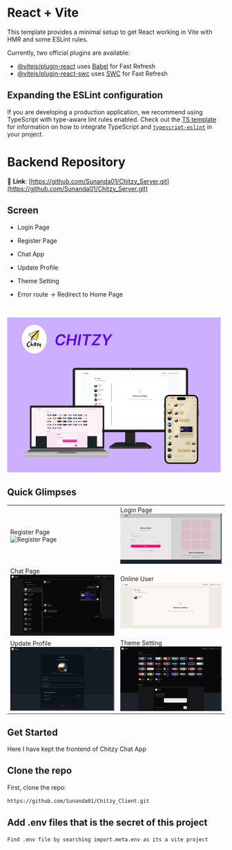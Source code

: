 # React + Vite

This template provides a minimal setup to get React working in Vite with HMR and some ESLint rules.

Currently, two official plugins are available:

- [@vitejs/plugin-react](https://github.com/vitejs/vite-plugin-react/blob/main/packages/plugin-react) uses [Babel](https://babeljs.io/) for Fast Refresh
- [@vitejs/plugin-react-swc](https://github.com/vitejs/vite-plugin-react/blob/main/packages/plugin-react-swc) uses [SWC](https://swc.rs/) for Fast Refresh

## Expanding the ESLint configuration

If you are developing a production application, we recommend using TypeScript with type-aware lint rules enabled. Check out the [TS template](https://github.com/vitejs/vite/tree/main/packages/create-vite/template-react-ts) for information on how to integrate TypeScript and [`typescript-eslint`](https://typescript-eslint.io) in your project.

# Backend Repository
🔗 **Link**: [https://github.com/Sunanda01/Chitzy_Server.git](https://github.com/Sunanda01/Chitzy_Server.git)

## Screen
- Login Page
- Register Page
- Chat App
- Update Profile
- Theme Setting
- Error route -> Redirect to Home Page

  <br/>

<img src="./screenshots/poster.png" alt="Poster" />

<br/>


## Quick Glimpses 
<table>
  <tr>
    <td>Register Page<br><img src="./screenshots/signupr.png" alt="Register Page" /></td>
     <td>Login Page<br><img src="./screenshots/login.png" alt="Login Page" /></td>
    </tr>
   <tr>
    <td >Chat Page<br/> <img src="./screenshots/chat.png" alt="Chat Page" /></td>
      <td >Online User<br/> <img src="./screenshots/onlineUser.png" alt="Online User Page" /></td>
  </tr>
   <tr>
    <td >Update Profile<br/> <img src="./screenshots/update.png" alt="Update Profile" /></td>
     <td >Theme Setting<br/> <img src="./screenshots/theme.png" alt="Theme Setting" /></td>
  </tr>
</table>

## Get Started
Here I have kept the frontend of Chitzy Chat App

## Clone the repo
First, clone the repo:
```bash
https://github.com/Sunanda01/Chitzy_Client.git
```

## Add .env files that is the secret of this project
```bash
Find .env file by searching import.meta.env as its a vite project
```
